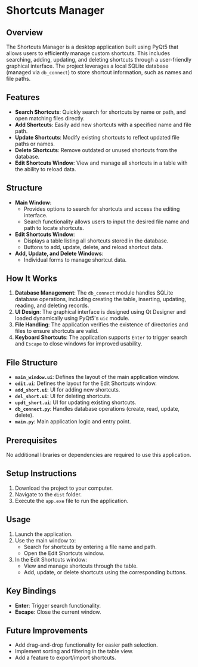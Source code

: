 # Shortcuts Manager

## Overview
The Shortcuts Manager is a desktop application built using PyQt5 that allows users to efficiently manage custom shortcuts. This includes searching, adding, updating, and deleting shortcuts through a user-friendly graphical interface. The project leverages a local SQLite database (managed via `db_connect`) to store shortcut information, such as names and file paths. 

## Features
- **Search Shortcuts**: Quickly search for shortcuts by name or path, and open matching files directly.
- **Add Shortcuts**: Easily add new shortcuts with a specified name and file path.
- **Update Shortcuts**: Modify existing shortcuts to reflect updated file paths or names.
- **Delete Shortcuts**: Remove outdated or unused shortcuts from the database.
- **Edit Shortcuts Window**: View and manage all shortcuts in a table with the ability to reload data.

## Structure
- **Main Window**: 
  - Provides options to search for shortcuts and access the editing interface.
  - Search functionality allows users to input the desired file name and path to locate shortcuts.
- **Edit Shortcuts Window**:
  - Displays a table listing all shortcuts stored in the database.
  - Buttons to add, update, delete, and reload shortcut data.
- **Add, Update, and Delete Windows**:
  - Individual forms to manage shortcut data.

## How It Works
1. **Database Management**: The `db_connect` module handles SQLite database operations, including creating the table, inserting, updating, reading, and deleting records.
2. **UI Design**: The graphical interface is designed using Qt Designer and loaded dynamically using PyQt5's `uic` module.
3. **File Handling**: The application verifies the existence of directories and files to ensure shortcuts are valid.
4. **Keyboard Shortcuts**: The application supports `Enter` to trigger search and `Escape` to close windows for improved usability.

## File Structure
- **`main_window.ui`**: Defines the layout of the main application window.
- **`edit.ui`**: Defines the layout for the Edit Shortcuts window.
- **`add_short.ui`**: UI for adding new shortcuts.
- **`del_short.ui`**: UI for deleting shortcuts.
- **`updt_short.ui`**: UI for updating existing shortcuts.
- **`db_connect.py`**: Handles database operations (create, read, update, delete).
- **`main.py`**: Main application logic and entry point.

## Prerequisites
No additional libraries or dependencies are required to use this application.

## Setup Instructions
1. Download the project to your computer.
2. Navigate to the `dist` folder.
3. Execute the `app.exe` file to run the application.

## Usage
1. Launch the application.
2. Use the main window to:
   - Search for shortcuts by entering a file name and path.
   - Open the Edit Shortcuts window.
3. In the Edit Shortcuts window:
   - View and manage shortcuts through the table.
   - Add, update, or delete shortcuts using the corresponding buttons.

## Key Bindings
- **Enter**: Trigger search functionality.
- **Escape**: Close the current window.

## Future Improvements
- Add drag-and-drop functionality for easier path selection.
- Implement sorting and filtering in the table view.
- Add a feature to export/import shortcuts.

